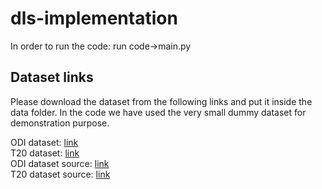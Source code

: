 # dls-implementation

In order to run the code: run code->main.py 

## Dataset links
Please download the dataset from the following links and put it inside the data folder. 
In the code we have used the very small dummy dataset for demonstration purpose.

ODI dataset: [link](https://drive.google.com/file/d/1h-d3HH2ucuqtHAUcvpG74gm19YO_qH4c/view?usp=sharing) \
T20 dataset: [link](https://drive.google.com/file/d/1L1VSgRo_c5Vpv-MBNgk3Zdkhd2G9q-0Y/view?usp=sharing) \
ODI dataset source: [link](https://www.kaggle.com/datasets/utkarshtomar736/odi-mens-cricket-match-data-2002-2023) \
T20 dataset source: [link](https://www.kaggle.com/datasets/jamiewelsh2/ball-by-ball-it20)
